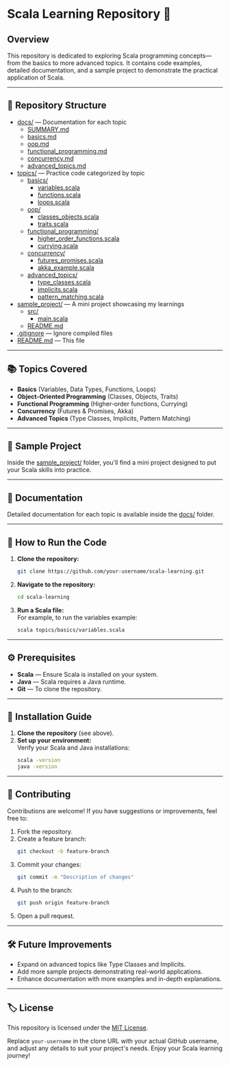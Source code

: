 # Scala Learning Repository 🚀

## Overview
This repository is dedicated to exploring Scala programming concepts—from the basics to more advanced topics. It contains code examples, detailed documentation, and a sample project to demonstrate the practical application of Scala.

---

## 📂 Repository Structure

- [docs/](docs/) — Documentation for each topic  
  - [SUMMARY.md](docs/SUMMARY.md)
  - [basics.md](docs/basics.md)
  - [oop.md](docs/oop.md)
  - [functional_programming.md](docs/functional_programming.md)
  - [concurrency.md](docs/concurrency.md)
  - [advanced_topics.md](docs/advanced_topics.md)
- [topics/](topics/) — Practice code categorized by topic  
  - [basics/](topics/basics/)  
    - [variables.scala](topics/basics/variables.scala)
    - [functions.scala](topics/basics/functions.scala)
    - [loops.scala](topics/basics/loops.scala)
  - [oop/](topics/oop/)  
    - [classes_objects.scala](topics/oop/classes_objects.scala)
    - [traits.scala](topics/oop/traits.scala)
  - [functional_programming/](topics/functional_programming/)  
    - [higher_order_functions.scala](topics/functional_programming/higher_order_functions.scala)
    - [currying.scala](topics/functional_programming/currying.scala)
  - [concurrency/](topics/concurrency/)  
    - [futures_promises.scala](topics/concurrency/futures_promises.scala)
    - [akka_example.scala](topics/concurrency/akka_example.scala)
  - [advanced_topics/](topics/advanced_topics/)  
    - [type_classes.scala](topics/advanced_topics/type_classes.scala)
    - [implicits.scala](topics/advanced_topics/implicits.scala)
    - [pattern_matching.scala](topics/advanced_topics/pattern_matching.scala)
- [sample_project/](sample_project/) — A mini project showcasing my learnings  
  - [src/](sample_project/src/)  
    - [main.scala](sample_project/src/main.scala)
  - [README.md](sample_project/README.md)
- [.gitignore](.gitignore) — Ignore compiled files
- [README.md](README.md) — This file

---

## 📚 Topics Covered

- **Basics** (Variables, Data Types, Functions, Loops)
- **Object-Oriented Programming** (Classes, Objects, Traits)
- **Functional Programming** (Higher-order functions, Currying)
- **Concurrency** (Futures & Promises, Akka)
- **Advanced Topics** (Type Classes, Implicits, Pattern Matching)

---

## 🎯 Sample Project

Inside the [sample_project/](sample_project/) folder, you'll find a mini project designed to put your Scala skills into practice.

---

## 📖 Documentation

Detailed documentation for each topic is available inside the [docs/](docs/) folder.

---

## 🚀 How to Run the Code

1. **Clone the repository:**
   ```sh
   git clone https://github.com/your-username/scala-learning.git
   ```
2. **Navigate to the repository:**
   ```sh
   cd scala-learning
   ```
3. **Run a Scala file:**  
   For example, to run the variables example:
   ```sh
   scala topics/basics/variables.scala
   ```

---

## ⚙️ Prerequisites

- **Scala** — Ensure Scala is installed on your system.
- **Java** — Scala requires a Java runtime.
- **Git** — To clone the repository.

---

## 🔧 Installation Guide

1. **Clone the repository** (see above).
2. **Set up your environment:**  
   Verify your Scala and Java installations:
   ```sh
   scala -version
   java -version
   ```

---

## 🤝 Contributing

Contributions are welcome! If you have suggestions or improvements, feel free to:

1. Fork the repository.
2. Create a feature branch:
   ```sh
   git checkout -b feature-branch
   ```
3. Commit your changes:
   ```sh
   git commit -m "Description of changes"
   ```
4. Push to the branch:
   ```sh
   git push origin feature-branch
   ```
5. Open a pull request.

---

## 🛠 Future Improvements

- Expand on advanced topics like Type Classes and Implicits.
- Add more sample projects demonstrating real-world applications.
- Enhance documentation with more examples and in-depth explanations.

---

## 🏷 License

This repository is licensed under the [MIT License](LICENSE).

Replace `your-username` in the clone URL with your actual GitHub username, and adjust any details to suit your project's needs. Enjoy your Scala learning journey!

